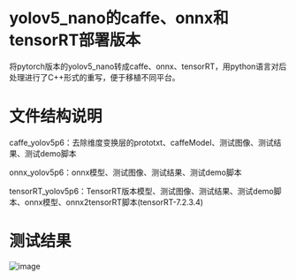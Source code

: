 # yolov5_nano的caffe、onnx和tensorRT部署版本

将pytorch版本的yolov5_nano转成caffe、onnx、tensorRT，用python语言对后处理进行了C++形式的重写，便于移植不同平台。

# 文件结构说明
caffe_yolov5p6：去除维度变换层的prototxt、caffeModel、测试图像、测试结果、测试demo脚本

onnx_yolov5p6：onnx模型、测试图像、测试结果、测试demo脚本

tensorRT_yolov5p6：TensorRT版本模型、测试图像、测试结果、测试demo脚本、onnx模型、onnx2tensorRT脚本(tensorRT-7.2.3.4)


# 测试结果

![image](https://github.com/cqu20160901/yolov5p6_caffe_onnx/blob/master/caffe_yolov5p6/result.jpg)
